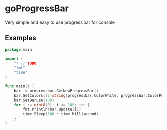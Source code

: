 # goProgressBar

Very simple and easy to use progress bar for console

## Examples

```go
package main

import (
    "" // TODO
    "fmt"
    "time"
)

func main() {
    bar := progressbar.GetNewProgressBar()
    bar.SetColors([2]string{progressbar.ColorWhite, progressbar.ColorPurple})
    bar.SetBarLen(100)
    for i := uint8(0); i <= 100; i++ {
        fmt.Println(bar.Update(i))
        time.Sleep(300 * time.Millisecond)
    }
}
```
